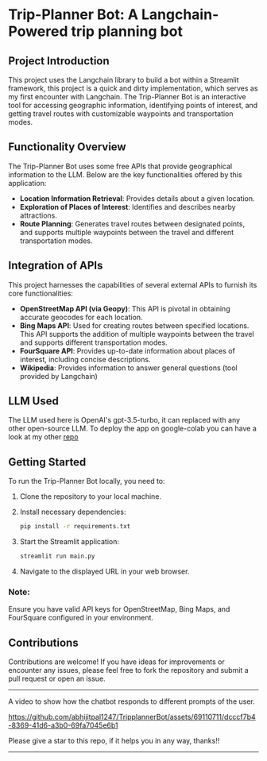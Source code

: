 # Trip-Planner Bot: A Langchain-Powered trip planning bot

## Project Introduction

This project uses the Langchain library to build a bot within a Streamlit framework, this project is a quick and dirty implementation, which serves as my first encounter with Langchain. 
The Trip-Planner Bot is an interactive tool for accessing geographic information, identifying points of interest, and getting travel routes with customizable waypoints and transportation modes.

## Functionality Overview

The Trip-Planner Bot uses some free APIs that provide geographical information to the LLM. Below are the key functionalities offered by this application:

- **Location Information Retrieval**: Provides details about a given location.
- **Exploration of Places of Interest**: Identifies and describes nearby attractions.
- **Route Planning**: Generates travel routes between designated points, and supports multiple waypoints between the travel and different transportation modes.

## Integration of APIs

This project harnesses the capabilities of several external APIs to furnish its core functionalities:

- **OpenStreetMap API (via Geopy)**: This API is pivotal in obtaining accurate geocodes for each location.
- **Bing Maps API**: Used for creating routes between specified locations. This API supports the addition of multiple waypoints between the travel and supports different transportation modes.
- **FourSquare API**: Provides up-to-date information about places of interest, including concise descriptions.
- **Wikipedia**: Provides information to answer general questions (tool provided by Langchain)

## LLM Used

The LLM used here is OpenAI's gpt-3.5-turbo, it can replaced with any other open-source LLM. 
To deploy the app on google-colab you can have a look at my other [repo](https://github.com/abhijitpal1247/image-mix-with-controlnet)

## Getting Started

To run the Trip-Planner Bot locally, you need to:

1. Clone the repository to your local machine.
2. Install necessary dependencies:
    ```bash
    pip install -r requirements.txt
    ```




3. Start the Streamlit application:
    ```bash
    streamlit run main.py
    ```
4. Navigate to the displayed URL in your web browser.

### Note:

Ensure you have valid API keys for OpenStreetMap, Bing Maps, and FourSquare configured in your environment.

## Contributions

Contributions are welcome! If you have ideas for improvements or encounter any issues, please feel free to fork the repository and submit a pull request or open an issue.

---

A video to show how the chatbot responds to different prompts of the user.

https://github.com/abhijitpal1247/TripplannerBot/assets/69110711/dcccf7b4-8369-41d6-a3b0-69fa7045e6b1


Please give a star to this repo, if it helps you in any way, thanks!!

---
